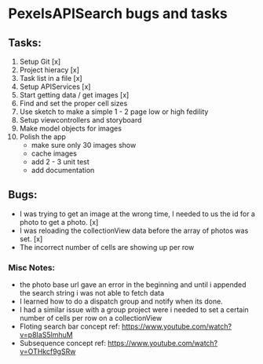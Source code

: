#  PexelsAPISearch bugs and tasks

## Tasks:

1. Setup Git [x]
2. Project hieracy [x]
3. Task list in a file [x]
4. Setup APIServices [x]
5. Start getting data / get images [x]
6. Find and set the proper cell sizes
7. Use sketch to make a simple 1 - 2 page low or high fedility
8. Setup viewcontrollers and storyboard
9. Make model objects for images
10. Polish the app
    - make sure only 30 images show
    - cache images
    - add 2 - 3 unit test
    - add documentation

## Bugs:
- I was trying to get an image at the wrong time, I needed to us the id for a photo to get a photo. [x]
- I was reloading the collectionView data before the array of photos was set. [x]
- The incorrect number of cells are showing up per row

### Misc Notes:
* the photo base url gave an error in the beginning and until i appended the search string i was not able to fetch data
* I learned how to do a dispatch group and notify when its done.
* I had a similar issue with a group project were i needed to set a certain number of cells per row on a collectionView
* Floting search bar concept ref: https://www.youtube.com/watch?v=p8IaS5lmhuM
* Subsequence concept ref: https://www.youtube.com/watch?v=OTHkcf9gSRw

